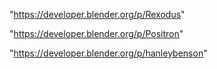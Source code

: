 "https://developer.blender.org/p/Rexodus"

"https://developer.blender.org/p/Positron"

"https://developer.blender.org/p/hanleybenson"

 
